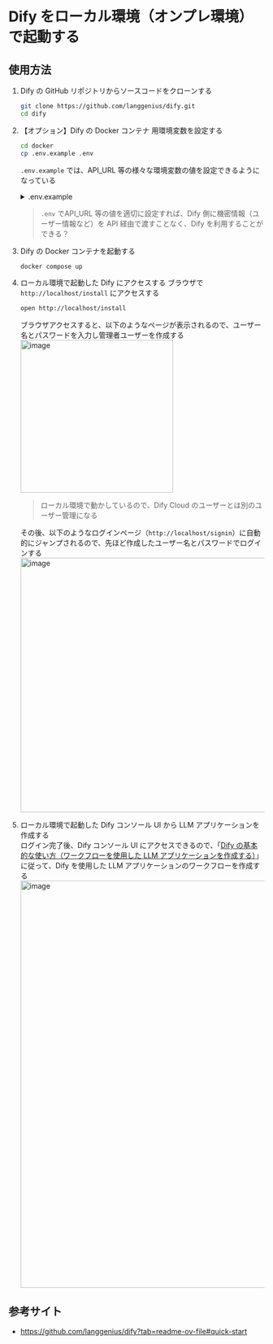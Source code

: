 # Dify をローカル環境（オンプレ環境）で起動する

## 使用方法

1. Dify の GitHub リポジトリからソースコードをクローンする
    ```bash
    git clone https://github.com/langgenius/dify.git
    cd dify
    ```

1. 【オプション】Dify の Docker コンテナ 用環境変数を設定する
    ```bash
    cd docker
    cp .env.example .env
    ```

    `.env.example` では、API_URL 等の様々な環境変数の値を設定できるようになっている

    <details>
    <summary>.env.example</summary>

    ```
    ...
    # ------------------------------
    # Common Variables
    # ------------------------------

    # The backend URL of the console API,
    # used to concatenate the authorization callback.
    # If empty, it is the same domain.
    # Example: https://api.console.dify.ai
    CONSOLE_API_URL=

    # The front-end URL of the console web,
    # used to concatenate some front-end addresses and for CORS configuration use.
    # If empty, it is the same domain.
    # Example: https://console.dify.ai
    CONSOLE_WEB_URL=

    # Service API Url,
    # used to display Service API Base Url to the front-end.
    # If empty, it is the same domain.
    # Example: https://api.dify.ai
    SERVICE_API_URL=

    # WebApp API backend Url,
    # used to declare the back-end URL for the front-end API.
    # If empty, it is the same domain.
    # Example: https://api.app.dify.ai
    APP_API_URL=

    # WebApp Url,
    # used to display WebAPP API Base Url to the front-end.
    # If empty, it is the same domain.
    # Example: https://app.dify.ai
    APP_WEB_URL=

    # File preview or download Url prefix.
    # used to display File preview or download Url to the front-end or as Multi-model inputs;
    # Url is signed and has expiration time.
    FILES_URL=
    ...
    ```

    </details>

    > `.env` でAPI_URL 等の値を適切に設定すれば、Dify 側に機密情報（ユーザー情報など）を API 経由で渡すことなく、Dify を利用することができる？

1. Dify の Docker コンテナを起動する
    ```bash
    docker compose up
    ```

1. ローカル環境で起動した Dify にアクセスする
    ブラウザで `http://localhost/install` にアクセスする
    ```sh
    open http://localhost/install
    ```

    ブラウザアクセスすると、以下のようなページが表示されるので、ユーザー名とパスワードを入力し管理者ユーザーを作成する<br>
    <img width="300" alt="image" src="https://github.com/user-attachments/assets/92072a7e-d2bd-4bcd-b086-77e1bce3fccf">


    > ローカル環境で動かしているので、Dify Cloud のユーザーとは別のユーザー管理になる

    その後、以下のようなログインページ（`http://localhost/signin`）に自動的にジャンプされるので、先ほど作成したユーザー名とパスワードでログインする<br>
    <img width="500" alt="image" src="https://github.com/user-attachments/assets/fe63b428-f224-4d8c-9d23-891889989ce5">

1. ローカル環境で起動した Dify コンソール UI から LLM アプリケーションを作成する<br>
    ログイン完了後、Dify コンソール UI にアクセスできるので、「[Dify の基本的な使い方（ワークフローを使用した LLM アプリケーションを作成する）](https://github.com/Yagami360/ai-product-dev-tips/tree/master/nlp_processing/20)」に従って、Dify を使用した LLM アプリケーションのワークフローを作成する<br>
    <img width="800" alt="image" src="https://github.com/user-attachments/assets/c7a462e0-14b6-4b2b-80ac-2959b5e1f139">


## 参考サイト

- https://github.com/langgenius/dify?tab=readme-ov-file#quick-start

